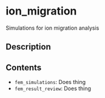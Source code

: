 # ion_migration
Simulations for ion migration analysis

## Description


## Contents
- `fem_simulations`: Does thing
- `fem_result_review`: Does thing